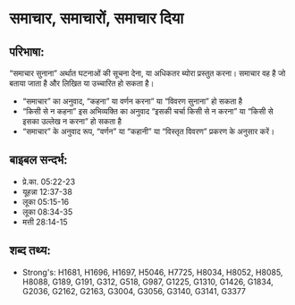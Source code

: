 # समाचार, समाचारों, समाचार दिया #

## परिभाषा: ##

“समाचार सुनाना” अर्थात घटनाओं की सूचना देना, या अधिकतर ब्योरा प्रस्तुत करना। समाचार वह है जो बताया जाता है और लिखित या उच्चारित हो सकता है।

* “समाचार” का अनुवाद, “कहना” या वर्णन करना” या “विवरण सुनाना”  हो सकता है
* “किसी से न कहना” इस अभिव्यक्ति का अनुवाद “इसकी चर्चा किसी से न करना” या “किसी से इसका उल्लेख न करना”  हो सकता है
* “समाचार” के अनुवाद रूप, “वर्णन” या “कहानी” या “विस्तृत विवरण” प्रकरण के अनुसार करें।

## बाइबल सन्दर्भ: ##

 

* प्रे.का. 05:22-23
* यूहन्ना 12:37-38
* लूका 05:15-16
* लूका 08:34-35
* मत्ती 28:14-15

## शब्द तथ्य: ##

* Strong's: H1681, H1696, H1697, H5046, H7725, H8034, H8052, H8085, H8088, G189, G191, G312, G518, G987, G1225, G1310, G1426, G1834, G2036, G2162, G2163, G3004, G3056, G3140, G3141, G3377
